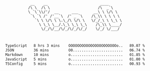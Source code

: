 <div align="center">
<pre><code>
 __    __                        ____      
/\ \  /\ \                      /\  _`\    
\ `\`\\/'/  __      ___       __\ \ \/\ \  
 `\ `\ /' /'__`\  /' _ `\    /\_\\ \ \ \ \ 
   `\ \ \/\ \ \.\_/\ \/\ \   \/_/_\ \ \_\ \
     \ \_\ \__/.\_\ \_\ \_\    /\_\\ \____/
      \/_/\/__/\/_/\/_/\/_/    \/_/ \/___/ 
                                           

</code></pre>

<!--START_SECTION:waka-->

```txt
TypeScript   8 hrs 3 mins    OOOOOOOOOOOOOOOOOOOOOOo..   89.07 %
JSON         36 mins         O0.......................   06.74 %
Markdown     10 mins         o........................   01.85 %
JavaScript   5 mins          o........................   01.00 %
TSConfig     5 mins          o........................   00.93 %
```

<!--END_SECTION:waka-->
